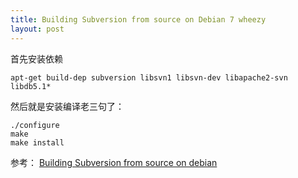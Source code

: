 ```yaml
---
title: Building Subversion from source on Debian 7 wheezy
layout: post
---
```


首先安装依赖

    apt-get build-dep subversion libsvn1 libsvn-dev libapache2-svn libdb5.1*

然后就是安装编译老三句了：

    ./configure
    make
    make install

参考：
[Building Subversion from source on debian](http://evertpot.com/76/)

